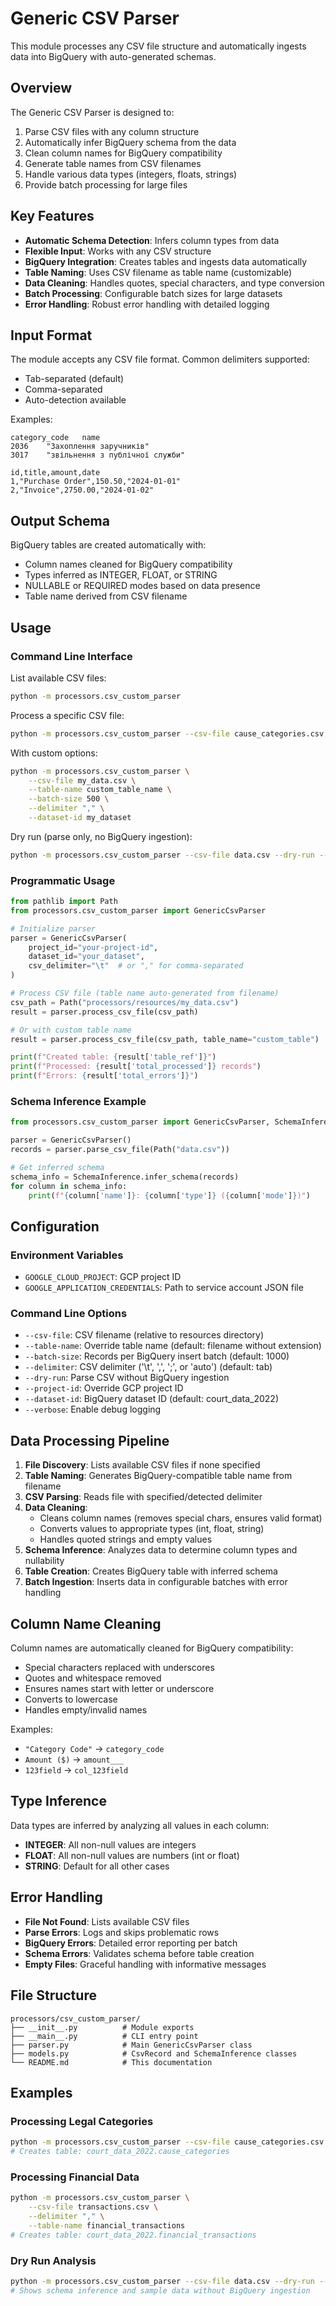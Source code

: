# Generic CSV Parser

This module processes any CSV file structure and automatically ingests data into BigQuery with auto-generated schemas.

## Overview

The Generic CSV Parser is designed to:
1. Parse CSV files with any column structure 
2. Automatically infer BigQuery schema from the data
3. Clean column names for BigQuery compatibility
4. Generate table names from CSV filenames
5. Handle various data types (integers, floats, strings)
6. Provide batch processing for large files

## Key Features

- **Automatic Schema Detection**: Infers column types from data
- **Flexible Input**: Works with any CSV structure
- **BigQuery Integration**: Creates tables and ingests data automatically
- **Table Naming**: Uses CSV filename as table name (customizable)
- **Data Cleaning**: Handles quotes, special characters, and type conversion
- **Batch Processing**: Configurable batch sizes for large datasets
- **Error Handling**: Robust error handling with detailed logging

## Input Format

The module accepts any CSV file format. Common delimiters supported:
- Tab-separated (default)
- Comma-separated
- Auto-detection available

Examples:
```csv
category_code	name
2036	"Захоплення заручників"
3017	"звільнення з публічної служби"
```

```csv
id,title,amount,date
1,"Purchase Order",150.50,"2024-01-01"
2,"Invoice",2750.00,"2024-01-02"
```

## Output Schema

BigQuery tables are created automatically with:
- Column names cleaned for BigQuery compatibility
- Types inferred as INTEGER, FLOAT, or STRING
- NULLABLE or REQUIRED modes based on data presence
- Table name derived from CSV filename

## Usage

### Command Line Interface

List available CSV files:
```bash
python -m processors.csv_custom_parser
```

Process a specific CSV file:
```bash
python -m processors.csv_custom_parser --csv-file cause_categories.csv
```

With custom options:
```bash
python -m processors.csv_custom_parser \
    --csv-file my_data.csv \
    --table-name custom_table_name \
    --batch-size 500 \
    --delimiter "," \
    --dataset-id my_dataset
```

Dry run (parse only, no BigQuery ingestion):
```bash
python -m processors.csv_custom_parser --csv-file data.csv --dry-run --verbose
```

### Programmatic Usage

```python
from pathlib import Path
from processors.csv_custom_parser import GenericCsvParser

# Initialize parser
parser = GenericCsvParser(
    project_id="your-project-id",
    dataset_id="your_dataset",
    csv_delimiter="\t"  # or "," for comma-separated
)

# Process CSV file (table name auto-generated from filename)
csv_path = Path("processors/resources/my_data.csv")
result = parser.process_csv_file(csv_path)

# Or with custom table name
result = parser.process_csv_file(csv_path, table_name="custom_table")

print(f"Created table: {result['table_ref']}")
print(f"Processed: {result['total_processed']} records")
print(f"Errors: {result['total_errors']}")
```

### Schema Inference Example

```python
from processors.csv_custom_parser import GenericCsvParser, SchemaInference

parser = GenericCsvParser()
records = parser.parse_csv_file(Path("data.csv"))

# Get inferred schema
schema_info = SchemaInference.infer_schema(records)
for column in schema_info:
    print(f"{column['name']}: {column['type']} ({column['mode']})")
```

## Configuration

### Environment Variables

- `GOOGLE_CLOUD_PROJECT`: GCP project ID
- `GOOGLE_APPLICATION_CREDENTIALS`: Path to service account JSON file

### Command Line Options

- `--csv-file`: CSV filename (relative to resources directory)
- `--table-name`: Override table name (default: filename without extension)
- `--batch-size`: Records per BigQuery insert batch (default: 1000)
- `--delimiter`: CSV delimiter ('\t', ',', ';', or 'auto') (default: tab)
- `--dry-run`: Parse CSV without BigQuery ingestion
- `--project-id`: Override GCP project ID
- `--dataset-id`: BigQuery dataset ID (default: court_data_2022)
- `--verbose`: Enable debug logging

## Data Processing Pipeline

1. **File Discovery**: Lists available CSV files if none specified
2. **Table Naming**: Generates BigQuery-compatible table name from filename
3. **CSV Parsing**: Reads file with specified/detected delimiter
4. **Data Cleaning**: 
   - Cleans column names (removes special chars, ensures valid format)
   - Converts values to appropriate types (int, float, string)
   - Handles quoted strings and empty values
5. **Schema Inference**: Analyzes data to determine column types and nullability
6. **Table Creation**: Creates BigQuery table with inferred schema
7. **Batch Ingestion**: Inserts data in configurable batches with error handling

## Column Name Cleaning

Column names are automatically cleaned for BigQuery compatibility:
- Special characters replaced with underscores
- Quotes and whitespace removed
- Ensures names start with letter or underscore
- Converts to lowercase
- Handles empty/invalid names

Examples:
- `"Category Code"` → `category_code`
- `Amount ($)` → `amount___`
- `123field` → `col_123field`

## Type Inference

Data types are inferred by analyzing all values in each column:
- **INTEGER**: All non-null values are integers
- **FLOAT**: All non-null values are numbers (int or float)
- **STRING**: Default for all other cases

## Error Handling

- **File Not Found**: Lists available CSV files
- **Parse Errors**: Logs and skips problematic rows
- **BigQuery Errors**: Detailed error reporting per batch
- **Schema Errors**: Validates schema before table creation
- **Empty Files**: Graceful handling with informative messages

## File Structure

```
processors/csv_custom_parser/
├── __init__.py          # Module exports  
├── __main__.py          # CLI entry point
├── parser.py            # Main GenericCsvParser class
├── models.py            # CsvRecord and SchemaInference classes
└── README.md            # This documentation
```

## Examples

### Processing Legal Categories
```bash
python -m processors.csv_custom_parser --csv-file cause_categories.csv
# Creates table: court_data_2022.cause_categories
```

### Processing Financial Data
```bash
python -m processors.csv_custom_parser \
    --csv-file transactions.csv \
    --delimiter "," \
    --table-name financial_transactions
# Creates table: court_data_2022.financial_transactions
```

### Dry Run Analysis
```bash
python -m processors.csv_custom_parser --csv-file data.csv --dry-run --verbose
# Shows schema inference and sample data without BigQuery ingestion
``` 